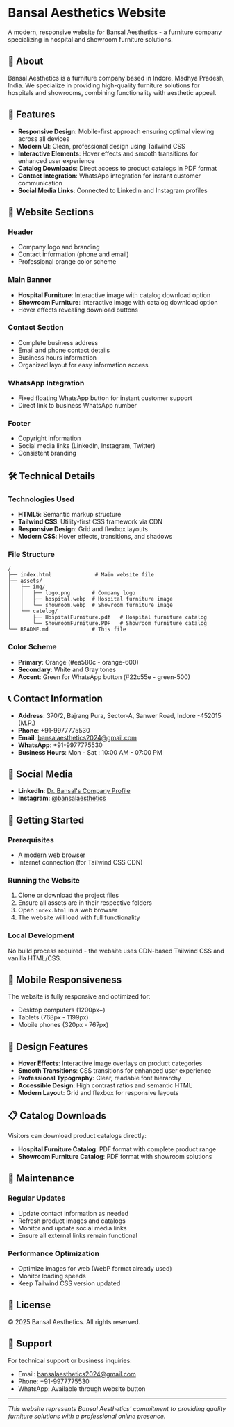 # Bansal Aesthetics Website

A modern, responsive website for Bansal Aesthetics - a furniture company specializing in hospital and showroom furniture solutions.

## 🏢 About

Bansal Aesthetics is a furniture company based in Indore, Madhya Pradesh, India. We specialize in providing high-quality furniture solutions for hospitals and showrooms, combining functionality with aesthetic appeal.

## 🌟 Features

- **Responsive Design**: Mobile-first approach ensuring optimal viewing across all devices
- **Modern UI**: Clean, professional design using Tailwind CSS
- **Interactive Elements**: Hover effects and smooth transitions for enhanced user experience
- **Catalog Downloads**: Direct access to product catalogs in PDF format
- **Contact Integration**: WhatsApp integration for instant customer communication
- **Social Media Links**: Connected to LinkedIn and Instagram profiles

## 📱 Website Sections

### Header
- Company logo and branding
- Contact information (phone and email)
- Professional orange color scheme

### Main Banner
- **Hospital Furniture**: Interactive image with catalog download option
- **Showroom Furniture**: Interactive image with catalog download option
- Hover effects revealing download buttons

### Contact Section
- Complete business address
- Email and phone contact details
- Business hours information
- Organized layout for easy information access

### WhatsApp Integration
- Fixed floating WhatsApp button for instant customer support
- Direct link to business WhatsApp number

### Footer
- Copyright information
- Social media links (LinkedIn, Instagram, Twitter)
- Consistent branding

## 🛠️ Technical Details

### Technologies Used
- **HTML5**: Semantic markup structure
- **Tailwind CSS**: Utility-first CSS framework via CDN
- **Responsive Design**: Grid and flexbox layouts
- **Modern CSS**: Hover effects, transitions, and shadows

### File Structure
```
/
├── index.html              # Main website file
├── assets/
│   ├── img/
│   │   ├── logo.png       # Company logo
│   │   ├── hospital.webp  # Hospital furniture image
│   │   └── showroom.webp  # Showroom furniture image
│   └── catelog/
│       ├── HospitalFurniture.pdf   # Hospital furniture catalog
│       └── ShowroomFurniture.PDF   # Showroom furniture catalog
└── README.md              # This file
```

### Color Scheme
- **Primary**: Orange (#ea580c - orange-600)
- **Secondary**: White and Gray tones
- **Accent**: Green for WhatsApp button (#22c55e - green-500)

## 📞 Contact Information

- **Address**: 370/2, Bajrang Pura, Sector-A, Sanwer Road, Indore -452015 (M.P.)
- **Phone**: +91-9977775530
- **Email**: bansalaesthetics2024@gmail.com
- **WhatsApp**: +91-9977775530
- **Business Hours**: Mon - Sat : 10:00 AM - 07:00 PM

## 🔗 Social Media

- **LinkedIn**: [Dr. Bansal's Company Profile](https://www.linkedin.com/company/dr-bansal-s/)
- **Instagram**: [@bansalaesthetics](https://www.instagram.com/bansalaesthetics?igsh=MTQ2OXE0eWxiM2VlbQ==)

## 🚀 Getting Started

### Prerequisites
- A modern web browser
- Internet connection (for Tailwind CSS CDN)

### Running the Website
1. Clone or download the project files
2. Ensure all assets are in their respective folders
3. Open `index.html` in a web browser
4. The website will load with full functionality

### Local Development
No build process required - the website uses CDN-based Tailwind CSS and vanilla HTML/CSS.

## 📱 Mobile Responsiveness

The website is fully responsive and optimized for:
- Desktop computers (1200px+)
- Tablets (768px - 1199px)
- Mobile phones (320px - 767px)

## 🎨 Design Features

- **Hover Effects**: Interactive image overlays on product categories
- **Smooth Transitions**: CSS transitions for enhanced user experience
- **Professional Typography**: Clear, readable font hierarchy
- **Accessible Design**: High contrast ratios and semantic HTML
- **Modern Layout**: Grid and flexbox for responsive layouts

## 📋 Catalog Downloads

Visitors can download product catalogs directly:
- **Hospital Furniture Catalog**: PDF format with complete product range
- **Showroom Furniture Catalog**: PDF format with showroom solutions

## 🔧 Maintenance

### Regular Updates
- Update contact information as needed
- Refresh product images and catalogs
- Monitor and update social media links
- Ensure all external links remain functional

### Performance Optimization
- Optimize images for web (WebP format already used)
- Monitor loading speeds
- Keep Tailwind CSS version updated

## 📄 License

© 2025 Bansal Aesthetics. All rights reserved.

## 🤝 Support

For technical support or business inquiries:
- Email: bansalaesthetics2024@gmail.com
- Phone: +91-9977775530
- WhatsApp: Available through website button

---

*This website represents Bansal Aesthetics' commitment to providing quality furniture solutions with a professional online presence.*
